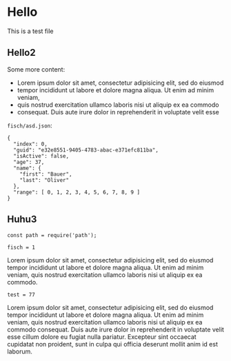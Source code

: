 # Hello

This is a test file

<!-- webpack.config.js:eNpdkMFuwjAQRO98xQhVMkhpcg/qiRvXHCkCkyytkWOnXoeCEP/etQG16sXyeN/OrLf1jiMGHT/xhkBfowk0U0mr+WIy6X03WirpPPgQWZDrBCAXw6WGKisObWVcR+fyyKqQkh/jMMY6Y8DBWHK6J2F7bdwTQs6r81kGYm9PNNtuOxMSXEB1hqOaJ/SWjvsQT9Mgd66xzgKoKnC8pHIbSEdi7LLewflO1CH4HqtGoGDcBy/QsnTHoB3bjC+bBsZFj6Xve+9WzQKsE9P6fpAPMBqRSEAjtcFzzBbaWv+d5RB8S8xij5PR0GP0Q6CDOVN4DHmFJMlaqveSpfmlMgVGlpnXUHnaV+t1R0EVgBLgr0zD/Gr1yH++bO4r+hdylIgCdG7t2ElKlVaxva+RpXDvrTHd6z3Zh9UUt2y0eez9tpj8APiNrXU= -->

## Hello2

Some more content:

- Lorem ipsum dolor sit amet, consectetur adipisicing elit, sed do eiusmod
- tempor incididunt ut labore et dolore magna aliqua. Ut enim ad minim veniam,
- quis nostrud exercitation ullamco laboris nisi ut aliquip ex ea commodo
- consequat. Duis aute irure dolor in reprehenderit in voluptate velit esse

`fisch/asd.json`:

```
{
  "index": 0,
  "guid": "e32e8551-9405-4783-abac-e371efc811ba",
  "isActive": false,
  "age": 37,
  "name": {
    "first": "Bauer",
    "last": "Oliver"
  },
  "range": [ 0, 1, 2, 3, 4, 5, 6, 7, 8, 9 ]
}
```

## Huhu3

```
const path = require('path');
```

```
fisch = 1
```

Lorem ipsum dolor sit amet, consectetur adipisicing elit, sed do eiusmod
tempor incididunt ut labore et dolore magna aliqua. Ut enim ad minim veniam,
quis nostrud exercitation ullamco laboris nisi ut aliquip ex ea commodo.

```
test = 77
```

Lorem ipsum dolor sit amet, consectetur adipisicing elit, sed do eiusmod
tempor incididunt ut labore et dolore magna aliqua. Ut enim ad minim veniam,
quis nostrud exercitation ullamco laboris nisi ut aliquip ex ea commodo
consequat. Duis aute irure dolor in reprehenderit in voluptate velit esse
cillum dolore eu fugiat nulla pariatur. Excepteur sint occaecat cupidatat non
proident, sunt in culpa qui officia deserunt mollit anim id est laborum.